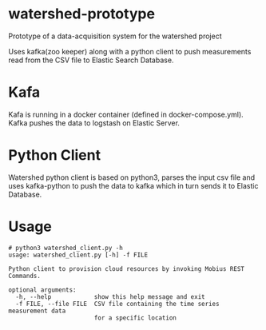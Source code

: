 # watershed-prototype
Prototype of a data-acquisition system for the watershed project

Uses kafka(zoo keeper) along with a python client to push measurements read from the CSV file to Elastic Search Database.
# Kafa
Kafa is running in a docker container (defined in docker-compose.yml). Kafka pushes the data to logstash on Elastic Server.

# Python Client
Watershed python client is based on python3, parses the input csv file and uses kafka-python to push the data to kafka which in turn sends it to Elastic Database.

# Usage

```
# python3 watershed_client.py -h
usage: watershed_client.py [-h] -f FILE

Python client to provision cloud resources by invoking Mobius REST Commands.

optional arguments:
  -h, --help            show this help message and exit
  -f FILE, --file FILE  CSV file containing the time series measurement data
                        for a specific location
```
